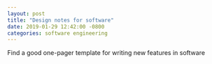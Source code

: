 ```yaml
---
layout: post
title: "Design notes for software"
date: 2019-01-29 12:42:00 -0800
categories: software engineering
---
```


Find a good one-pager template for writing new features in software


